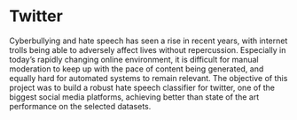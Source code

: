 # Twitter
 Cyberbullying and hate speech has seen a rise in recent years, with internet trolls being able to adversely affect lives without repercussion. Especially in today’s rapidly changing online environment, it is difficult for manual moderation to keep up with the pace of content being generated, and equally hard for automated systems to remain relevant. The objective of this project was to build a robust hate speech classifier for twitter, one of the biggest social media platforms, achieving better than state of the art performance on the selected datasets.
